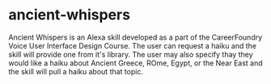 # ancient-whispers
Ancient Whispers is an Alexa skill developed as a part of the CareerFoundry Voice User Interface Design Course. The user can request a haiku and the skill will provide one from it's library. The user may also specify thay they would like a haiku about Ancient Greece, ROme, Egypt, or the Near East and the skill will pull a haiku about that topic.

